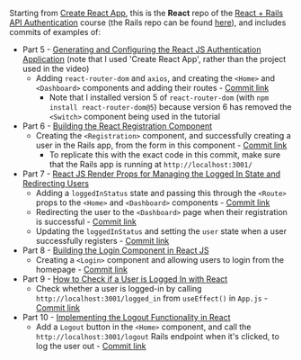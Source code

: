 Starting from [Create React App](https://github.com/facebook/create-react-app), this is the **React** repo of the [React + Rails API Authentication](https://youtube.com/playlist?list=PLgYiyoyNPrv_yNp5Pzsx0A3gQ8-tfg66j) course (the Rails repo can be found [here](https://github.com/jro31/rails-authentication)), and includes commits of examples of:

* Part 5 - [Generating and Configuring the React JS Authentication Application](https://youtu.be/ZAu_7tQnXTo) (note that I used 'Create React App', rather than the project used in the video)
  * Adding `react-router-dom` and `axios`, and creating the `<Home>` and `<Dashboard>` components and adding their routes - [Commit link](https://github.com/jro31/react-auth-app/commit/98ffef487d612763ff33fae9c8316c2f35d94370)
    * Note that I installed version 5 of `react-router-dom` (with `npm install react-router-dom@5`) because version 6 has removed the `<Switch>` component being used in the tutorial
* Part 6 - [Building the React Registration Component](https://youtu.be/AWLgf_xfd_w)
  * Creating the `<Registration>` component, and successfully creating a user in the Rails app, from the form in this component - [Commit link](https://github.com/jro31/react-auth-app/commit/b0ead1530d592dd6b0889533b46276e2ef537678)
    * To replicate this with the exact code in this commit, make sure that the Rails app is running at `http://localhost:3001/`
* Part 7 - [React JS Render Props for Managing the Logged In State and Redirecting Users](https://youtu.be/zSt5G3s3OJI)
  * Adding a `loggedInStatus` state and passing this through the `<Route>` props to the `<Home>` and `<Dashboard>` components - [Commit link](https://github.com/jro31/react-auth-app/commit/deaad1183cb8e78018e49f72c35161232a4f0dc5)
  * Redirecting the user to the `<Dashboard>` page when their registration is successful - [Commit link](https://github.com/jro31/react-auth-app/commit/82a71e578f57d452b7807333bb864f11881f078a)
  * Updating the `loggedInStatus` and setting the `user` state when a user successfully registers - [Commit link](https://github.com/jro31/react-auth-app/commit/47924435e472896763382d297f5d1c65ee2dfe4a)
* Part 8 - [Building the Login Component in React JS](https://youtu.be/QoLUB0QkUaE)
  * Creating a `<Login>` component and allowing users to login from the homepage - [Commit link](https://github.com/jro31/react-auth-app/commit/07804cce5baacb24cd0365bdac60668b90202393)
* Part 9 - [How to Check if a User is Logged In with React](https://youtu.be/EbUNgXQIqrk)
  * Check whether a user is logged-in by calling `http://localhost:3001/logged_in` from `useEffect()` in `App.js` - [Commit link](https://github.com/jro31/react-auth-app/commit/856f1b10b03282a3504cca27ee81a650149262fe)
* Part 10 - [Implementing the Logout Functionality in React](https://youtu.be/PV9FqNEI-go)
  * Add a `Logout` button in the `<Home>` component, and call the `http://localhost:3001/logout` Rails endpoint when it's clicked, to log the user out - [Commit link](https://github.com/jro31/react-auth-app/commit/e6ff8a6c2e7177b8180ed3a8c2d1f634b537a6e7)
